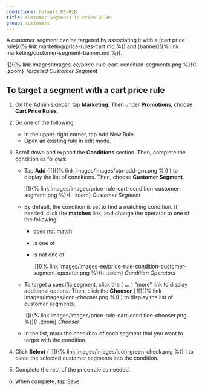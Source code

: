 ```yaml
---
conditions: Default.EE-B2B
title: Customer Segments in Price Rules
group: customers
---
```


A customer segment can be targeted by associating it with a [cart price rule]({% link marketing/price-rules-cart.md %}) and [banner]({% link marketing/customer-segment-banner.md %}).

![]({% link images/images-ee/price-rule-cart-condition-segments.png %}){: .zoom}
*Targeted Customer Segment*

## To target a segment with a cart price rule

1. On the Admin sidebar, tap **Marketing**. Then under **Promotions**, choose **Cart Price Rules**.

1. Do one of the following:

    * In the upper-right corner, tap <span class="btn">Add New Rule</span>.
    * Open an existing rule in edit mode.

1. Scroll down and expand the **Conditions** section. Then, complete the condition as follows:

    * Tap **Add** (![]({% link images/images/btn-add-grn.png %}) ) to display the list of conditions. Then, choose **Customer Segment**.

      ![]({% link images/images/price-rule-cart-condition-customer-segment.png %}){: .zoom}
      *Customer Segment*

    * By default, the condition is set to find a matching condition. If needed, click the **matches** link, and change the operator to one of the following:

      * does not match
      * is one of
      * is not one of

        ![]({% link images/images-ee/price-rule-condition-customer-segment-operator.png %}){: .zoom}
        *Condition Operators*

    * To target a specific segment, click the ( **…** ) “more” link to display additional options. Then, click the **Chooser** ( ![]({% link images/images/icon-chooser.png %}) ) to display the list of customer segments.

      ![]({% link images/images/price-rule-cart-condition-chooser.png %}){: .zoom}
      *Chooser*

    * In the list, mark the checkbox of each segment that you want to target with the condition.

1. Click **Select** ( ![]({% link images/images/icon-green-check.png %}) ) to place the selected customer segments into the condition.

1. Complete the rest of the price rule as needed.

1. When complete, tap <span class="btn">Save</span>.
